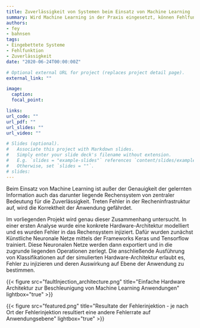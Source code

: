 ```yaml
---
title: Zuverlässigkeit von Systemen beim Einsatz von Machine Learning
summary: Wird Machine Learning in der Praxis eingesetzt, können Fehlfunktionen in der zugrunde liegenden Recheninfrastruktur die Korrektheit gefährden. Im Projekt wird dieser Zusammenhang analysiert.
authors:
- fey
- bahnsen
tags:
- Eingebettete Systeme
- Fehlfunktion
- Zuverlässigkeit
date: "2020-06-24T00:00:00Z"

# Optional external URL for project (replaces project detail page).
external_link: ""

image:
  caption:
  focal_point:

links:
url_code: ""
url_pdf: ""
url_slides: ""
url_video: ""

# Slides (optional).
#   Associate this project with Markdown slides.
#   Simply enter your slide deck's filename without extension.
#   E.g. `slides = "example-slides"` references `content/slides/example-slides.md`.
#   Otherwise, set `slides = ""`.
# slides:
---
```


Beim Einsatz von Machine Learning ist außer der Genauigkeit der gelernten Information auch das darunter liegende Rechensystem von zentraler Bedeutung für die Zuverlässigkeit. Treten Fehler in der Recheninfrastruktur auf, wird die Korrektheit der Anwendung gefährdet.

Im vorliegenden Projekt wird genau dieser Zusammenhang untersucht. In einer ersten Analyse wurde eine konkrete Hardware-Architektur modelliert und es wurden Fehler in das Rechensystem injiziert. Dafür wurden zunächst Künstliche Neuronale Netze mittels der Frameworks Keras und Tensorflow trainiert. Diese Neuronalen Netze werden dann exportiert und in die zugrunde liegenden Operationen zerlegt. Die anschließende Ausführung von Klassifikationen auf der simulierten Hardware-Architektur erlaubt es, Fehler zu injizieren und deren Auswirkung auf Ebene der Anwendung zu bestimmen.

{{< figure src="faultInjection_architecture.png" title="Einfache Hardware Architektur zur Beschleunigung von Machine Learning Anwendungen" lightbox="true" >}}

{{< figure src="featured.png" title="Resultate der Fehlerinjektion - je nach Ort der Fehlerinjektion resultiert eine andere Fehlerrate auf Anwendungsebene" lightbox="true" >}}